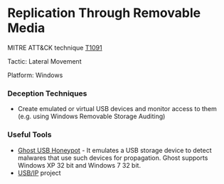 # Replication Through Removable Media

MITRE ATT&CK technique [T1091](https://attack.mitre.org/wiki/Technique/T1091)

Tactic: Lateral Movement

Platform: Windows

### Deception Techniques
* Create emulated or virtual USB devices and monitor access to them (e.g. using Windows Removable Storage Auditing)

### Useful Tools
* [Ghost USB Honeypot](https://github.com/honeynet/ghost-usb-honeypot) - It emulates a USB storage device to detect malwares that use such devices for propagation. Ghost supports Windows XP 32 bit and Windows 7 32 bit.
* [USB/IP](http://usbip.sourceforge.net/) project